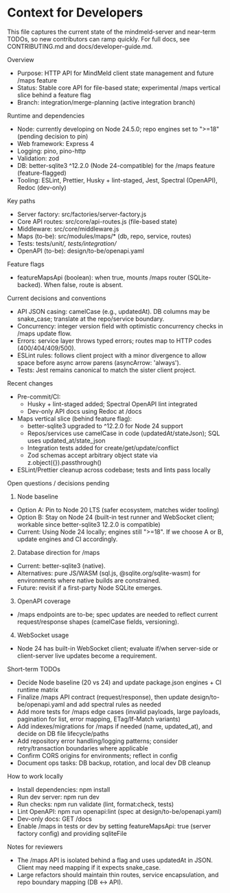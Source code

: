 # Context for Developers

This file captures the current state of the mindmeld-server and near-term TODOs, so new contributors can ramp quickly. For full docs, see CONTRIBUTING.md and docs/developer-guide.md.

Overview

- Purpose: HTTP API for MindMeld client state management and future /maps feature
- Status: Stable core API for file-based state; experimental /maps vertical slice behind a feature flag
- Branch: integration/merge-planning (active integration branch)

Runtime and dependencies

- Node: currently developing on Node 24.5.0; repo engines set to ">=18" (pending decision to pin)
- Web framework: Express 4
- Logging: pino, pino-http
- Validation: zod
- DB: better-sqlite3 ^12.2.0 (Node 24-compatible) for the /maps feature (feature-flagged)
- Tooling: ESLint, Prettier, Husky + lint-staged, Jest, Spectral (OpenAPI), Redoc (dev-only)

Key paths

- Server factory: src/factories/server-factory.js
- Core API routes: src/core/api-routes.js (file-based state)
- Middleware: src/core/middleware.js
- Maps (to-be): src/modules/maps/\* (db, repo, service, routes)
- Tests: tests/unit/_, tests/integration/_
- OpenAPI (to-be): design/to-be/openapi.yaml

Feature flags

- featureMapsApi (boolean): when true, mounts /maps router (SQLite-backed). When false, route is absent.

Current decisions and conventions

- API JSON casing: camelCase (e.g., updatedAt). DB columns may be snake_case; translate at the repo/service boundary.
- Concurrency: integer version field with optimistic concurrency checks in /maps update flow.
- Errors: service layer throws typed errors; routes map to HTTP codes (400/404/409/500).
- ESLint rules: follows client project with a minor divergence to allow space before async arrow parens (asyncArrow: 'always').
- Tests: Jest remains canonical to match the sister client project.

Recent changes

- Pre-commit/CI:
  - Husky + lint-staged added; Spectral OpenAPI lint integrated
  - Dev-only API docs using Redoc at /docs
- Maps vertical slice (behind feature flag):
  - better-sqlite3 upgraded to ^12.2.0 for Node 24 support
  - Repos/services use camelCase in code (updatedAt/stateJson); SQL uses updated_at/state_json
  - Integration tests added for create/get/update/conflict
  - Zod schemas accept arbitrary object state via z.object({}).passthrough()
- ESLint/Prettier cleanup across codebase; tests and lints pass locally

Open questions / decisions pending

1. Node baseline

- Option A: Pin to Node 20 LTS (safer ecosystem, matches wider tooling)
- Option B: Stay on Node 24 (built-in test runner and WebSocket client; workable since better-sqlite3 12.2.0 is compatible)
- Current: Using Node 24 locally; engines still ">=18". If we choose A or B, update engines and CI accordingly.

2. Database direction for /maps

- Current: better-sqlite3 (native).
- Alternatives: pure JS/WASM (sql.js, @sqlite.org/sqlite-wasm) for environments where native builds are constrained.
- Future: revisit if a first-party Node SQLite emerges.

3. OpenAPI coverage

- /maps endpoints are to-be; spec updates are needed to reflect current request/response shapes (camelCase fields, versioning).

4. WebSocket usage

- Node 24 has built-in WebSocket client; evaluate if/when server-side or client-server live updates become a requirement.

Short-term TODOs

- Decide Node baseline (20 vs 24) and update package.json engines + CI runtime matrix
- Finalize /maps API contract (request/response), then update design/to-be/openapi.yaml and add spectral rules as needed
- Add more tests for /maps edge cases (invalid payloads, large payloads, pagination for list, error mapping, ETag/If-Match variants)
- Add indexes/migrations for /maps if needed (name, updated_at), and decide on DB file lifecycle/paths
- Add repository error handling/logging patterns; consider retry/transaction boundaries where applicable
- Confirm CORS origins for environments; reflect in config
- Document ops tasks: DB backup, rotation, and local dev DB cleanup

How to work locally

- Install dependencies: npm install
- Run dev server: npm run dev
- Run checks: npm run validate (lint, format:check, tests)
- Lint OpenAPI: npm run openapi:lint (spec at design/to-be/openapi.yaml)
- Dev-only docs: GET /docs
- Enable /maps in tests or dev by setting featureMapsApi: true (server factory config) and providing sqliteFile

Notes for reviewers

- The /maps API is isolated behind a flag and uses updatedAt in JSON. Client may need mapping if it expects snake_case.
- Large refactors should maintain thin routes, service encapsulation, and repo boundary mapping (DB ↔ API).
